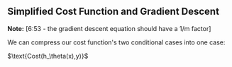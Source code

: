 ## Simplified Cost Function and Gradient Descent

**Note:** [6:53 - the gradient descent equation should have a 1/m factor]

We can compress our cost function's two conditional cases into one case:

$\text{Cost(h_\theta(x),y)}$